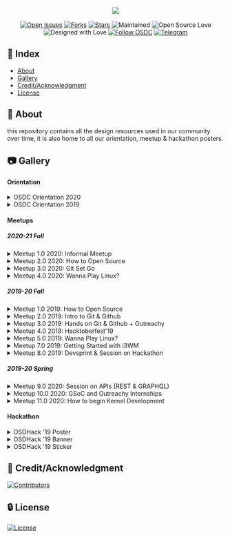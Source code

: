 <div align="center">
<p>
  <img src="/logo/osdcdesign.png" width="400">
</p>

[![Open Issues](https://img.shields.io/github/issues/osdc/design?style=for-the-badge&logo=github)](https://github.com/osdc/design/issues) [![Forks](https://img.shields.io/github/forks/osdc/design?style=for-the-badge&logo=github)](https://github.com/osdc/design/network/members) [![Stars](https://img.shields.io/github/stars/osdc/design?style=for-the-badge&logo=reverbnation)](https://github.com/osdc/design/stargazers) ![Maintained](https://img.shields.io/maintenance/yes/2019?style=for-the-badge&logo=github) ![Open Source Love](https://img.shields.io/badge/Open%20Source-%E2%99%A5-red?style=for-the-badge&logo=open-source-initiative) ![Designed with Love](https://img.shields.io/badge/Designed%20With-%E2%99%A5-critical?style=for-the-badge&logo=ko-fi) [![Follow OSDC](https://img.shields.io/twitter/follow/osdcjiit?color=blue&label=Follow%20OSDC&logo=twitter&style=for-the-badge)](https://twitter.com/intent/follow?screen_name=osdcjiit) [![Telegram](https://img.shields.io/badge/Telegram-Chat-informational?style=for-the-badge&logo=telegram)](https://telegram.me/jiitosdc)

</div>

## :ledger: Index

- [About](#beginner-about)
- [Gallery](#camera-gallery)
- [Credit/Acknowledgment](#star2-creditacknowledgment)
- [License](#lock-license)

## :beginner: About

this repository contains all the design resources used in our community over time, it is also home to all our orientation, meetup & hackathon posters.

## :camera: Gallery

<p align="center">

#### Orientation

<details> 
  <summary>OSDC Orientation 2020</summary>
<img src="/Meetup Posters/OSDC Orientation 2020.jpg" width="900" title="Orientation 2020"><br>
</details>

<details> 
  <summary>OSDC Orientation 2019</summary>
<img src="/Meetup Posters/OSDC Orientation 2019.jpg" width="900" title="Orientation 2019"><br>
</details>

#### Meetups

##### 2020-21 Fall

<details> 
    <summary>Meetup 1.0 2020: Informal Meetup</summary>
  <img src="/Meetup Posters/OSDC Meetup 1.0 2020 Fall.jpg" width="900" title="Informal Meetup"><br>
</details>

<details> 
    <summary>Meetup 2.0 2020: How to Open Source</summary>
  <img src="/Meetup Posters/OSDC Meetup 2.0 2020 Fall.jpg" width="900" title="How to Open Source"><br>
</details>

<details>
  <summary>Meetup 3.0 2020: Git Set Go</summary>
<img src="/Meetup Posters/OSDC Meetup 3.0 2020 Fall.jpg" width="900" title="Git Set Go"><br>
</details>

<details>
  <summary>Meetup 4.0 2020: Wanna Play Linux?</summary>
<img src="/Meetup Posters/OSDC Meetup 4.0 2020 Fall.jpg" width="900" title="Wanna Play Linux?"><br>
</details>

##### 2019-20 Fall

<details> 
    <summary>Meetup 1.0 2019: How to Open Source</summary>
  <img src="/Meetup Posters/OSDC Meetup 1.0 2019.jpg" width="900" title="How to Open Source"><br>
</details>

<details>
  <summary>Meetup 2.0 2019: Intro to Git & Github</summary>
<img src="/Meetup Posters/OSDC Meetup 2.0 2019.jpg" width="900" title="Intro to Git & Github"><br>
</details>

<details>
  <summary>Meetup 3.0 2019: Hands on Git & Github + Outreachy</summary>
<img src="/Meetup Posters/OSDC Meetup 3.0 2019.jpg" width="900" title="Hands on Git & Github + Outreachy"><br>
</details>

<details>
  <summary>Meetup 4.0 2019: Hacktoberfest'19</summary>
<img src="/Meetup Posters/OSDC Meetup 4.0 2019.jpg" width="900" title="Hacktoberfest 2019"><br>
</details>

<details>
  <summary>Meetup 5.0 2019: Wanna Play Linux?</summary>
<img src="/Meetup Posters/OSDC Meetup 5.0 2019.jpg" width="900" title="Wanna Play Linux?"><br>
</details>

<details>
  <summary>Meetup 7.0 2019: Getting Started with i3WM</summary>
<img src="/Meetup Posters/OSDC Meetup 7.0 2019.jpg" width="900" title="Getting Started with i3WM"><br>
</details>

<details>
  <summary>Meetup 8.0 2019: Devsprint & Session on Hackathon</summary>
<img src="/Meetup Posters/OSDC Meetup 8.0 2019.jpg" width="900" title="Devsprint & Session on Hackathon"><br>
</details>

##### 2019-20 Spring

<details>
  <summary>Meetup 9.0 2020: Session on APIs (REST & GRAPHQL)</summary>
<img src="/Meetup Posters/OSDC Meetup 9.0 2020.jpg" width="900" title="Session on APIs (REST & GRAPHQL)"><br>
</details>

<details>
  <summary>Meetup 10.0 2020: GSoC and Outreachy Internships</summary>
<img src="/Meetup Posters/OSDC Meetup 10.0 2020.jpg" width="900" title="GSoC and Outreachy Internships"><br>
</details>

<details>
  <summary>Meetup 11.0 2020: How to begin Kernel Development</summary>
<img src="/Meetup Posters/OSDC Meetup 11.0 2020.jpg" width="900" title="Meetup 11.0 2020: How to begin Kernel Development"><br>
</details>

#### Hackathon

<details>
  <summary>OSDHack '19 Poster</summary>
<img src="/Hackathon/OSDHack19 Poster.jpg" width="900" title="OSDHack '19 Poster"><br>
</details>

<details>
  <summary>OSDHack '19 Banner</summary>
<img src="/Hackathon/OSDHack19 Banner.jpg" width="900" title="OSDHack '19 Banner"><br>
</details>

<details>
  <summary>OSDHack '19 Sticker</summary>
<img src="/Hackathon/OSDHack19 Sticker.png" width="900" title="OSDHack '19 Sticker"><br>
</details>

</p>

## :star2: Credit/Acknowledgment

[![Contributors](https://img.shields.io/github/contributors/osdc/design?style=for-the-badge)](https://github.com/osdc/design/graphs/contributors)

## :lock: License

[![License](https://img.shields.io/github/license/osdc/design?style=for-the-badge)](https://github.com/osdc/design/blob/master/LICENSE)
